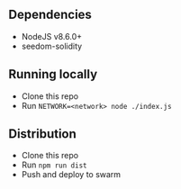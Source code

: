 ## Dependencies
- NodeJS v8.6.0+
- seedom-solidity

## Running locally
- Clone this repo
- Run `NETWORK=<network> node ./index.js`

## Distribution
- Clone this repo
- Run `npm run dist`
- Push and deploy to swarm
